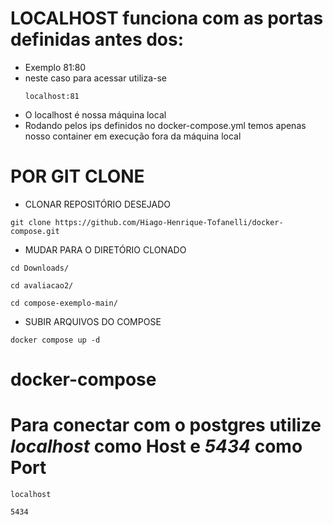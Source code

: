 # LOCALHOST funciona com as portas definidas antes dos:
* Exemplo 81:80
* neste caso para acessar utiliza-se
  ```
  localhost:81
  ```
* O localhost é nossa máquina local
* Rodando pelos ips definidos no docker-compose.yml temos apenas nosso container em execução fora da máquina local

# POR GIT CLONE

* CLONAR REPOSITÓRIO DESEJADO
  
```
git clone https://github.com/Hiago-Henrique-Tofanelli/docker-compose.git
```

* MUDAR PARA O DIRETÓRIO CLONADO

```
cd Downloads/
```

```
cd avaliacao2/
```

```
cd compose-exemplo-main/
```

* SUBIR ARQUIVOS DO COMPOSE
  
```
docker compose up -d
```
# docker-compose

# Para conectar com o postgres utilize *localhost* como Host e *5434* como Port
```
localhost
```
```
5434
```
